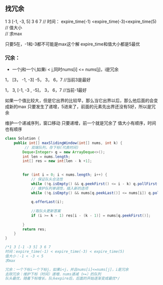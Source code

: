 ##  找冗余

1 3 [-1, -3, 5] 3 6 7 
// 时间： expire_time(-1)  <expire_time(-3)<expire_time(5)
// 值大小  
// 求max

只要5在，-1和-3都不可能是max这个解
expire_time和值大小都是5最优


### 冗余：
- 一个j和一个i,如果i < j,同时nums[i] <= nums[j]，i是冗余

1， [3，  -1,  -3]  -5，  3， 6，7   //当前3是最好

1，  3,     [-1,  -3 , -5]， 3， 6，7    //当前-1最好

如果一个值比较大，但是它出界的比较早，那么当它出界以后，那么他后面的会变成新的max
只要发生了递增，5进来了，前面的元素先出界还没有5好，所以是冗余

维护一个递减序列，窗口移动
只要递增，前一个就是冗余了
值大小有顺序，时间也有顺序




```java
class Solution {
    public int[] maxSlidingWindow(int[] nums, int k) {
         // 双端队列，存下标(代表时间)
        Deque<Integer> q = new ArrayDeque<>();
        int len = nums.length;
        int[] res = new int[len - k +1];
        
        
        for (int i = 0; i < nums.length; i++) {
            // 保证队头合法性
            while (!q.isEmpty() && q.peekFirst() <= i - k) q.pollFirst();
            // 维护队列单调性，插入新的选项
            while (!q.isEmpty() && nums[q.peekLast()] <= nums[i]) q.pollLast();
            
            q.offerLast(i);
            
            //取队头更新答案
            if (i >= k - 1) res[i - (k - 1)] = nums[q.peekFirst()];
            
        }
        return res;
    }
}

/*1 3 [-1 -3 5] 3 6 7
时间：expire_time(-1) < expire_time(-3) < expire_time(5)
值大小：-1 < -3 < 5
求max

冗余：一个下标i一个下标j，如果i<j，并且nums[i]<=nums[j]，i是冗余
去除冗余：维护下标（时间）递增、nums递减（>=）的队列
队头最优，随着下标增长，队头expire后，后面的开始逐渐变成最优*/

```